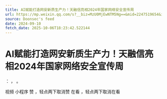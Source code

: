 ```yaml
---
title: AI赋能打造网安新质生产力！天融信亮相2024年国家网络安全宣传周
url: https://mp.weixin.qq.com/s?__biz=MzU0MjEwNTM5Ng==&mid=2247519654&idx=1&sn=1ceb9d99b912abc3b0956551120d7e99
source: Doonsec's feed
date: 2024-09-10
fetch_date: 2025-10-06T18:23:42.522144
---
```


# AI赋能打造网安新质生产力！天融信亮相2024年国家网络安全宣传周

：
，
。

视频
小程序
赞
，轻点两下取消赞
在看
，轻点两下取消在看